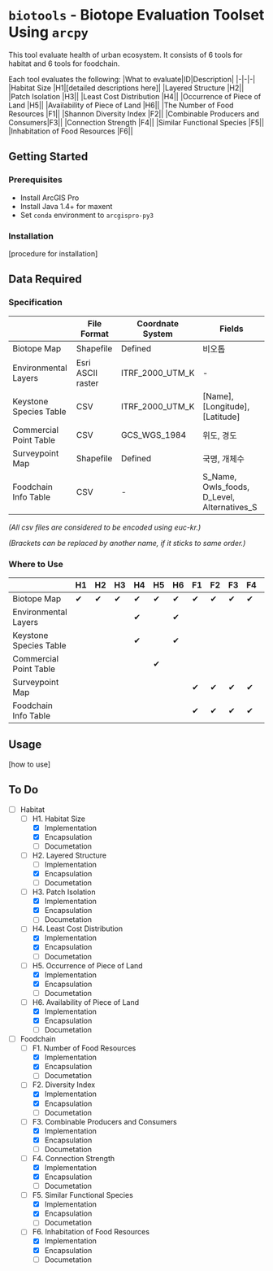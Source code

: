 # `biotools` - Biotope Evaluation Toolset Using `arcpy`

This tool evaluate health of urban ecosystem.
It consists of 6 tools for habitat and 6 tools for foodchain.

Each tool evaluates the following:
|What to evaluate|ID|Description|
|-|-|-|
|Habitat Size                      |H1|[detailed descriptions here]|
|Layered Structure                 |H2||
|Patch Isolation                   |H3||
|Least Cost Distribution           |H4||
|Occurrence of Piece of Land       |H5||
|Availability of Piece of Land     |H6||
|The Number of Food Resources      |F1||
|Shannon Diversity Index           |F2||
|Combinable Producers and Consumers|F3||
|Connection Strength               |F4||
|Similar Functional Species        |F5||
|Inhabitation of Food Resources    |F6||


## Getting Started

### Prerequisites
* Install ArcGIS Pro
* Install Java 1.4+ for maxent
* Set `conda` environment to `arcgispro-py3`

### Installation
[procedure for installation]


## Data Required

### Specification
||File Format|Coordnate System|Fields|
|-|-|-|-|
|Biotope Map           |Shapefile|Defined|비오톱|
|Environmental Layers  |Esri ASCII raster|ITRF_2000_UTM_K|-|
|Keystone Species Table|CSV|ITRF_2000_UTM_K|[Name], [Longitude], [Latitude]|
|Commercial Point Table|CSV|GCS_WGS_1984|위도, 경도|
|Surveypoint Map       |Shapefile|Defined|국명, 개체수|
|Foodchain Info Table  |CSV|-|S_Name, Owls_foods, D_Level, Alternatives_S|

*(All csv files are considered to be encoded using euc-kr.)*

*(Brackets can be replaced by another name, if it sticks to same order.)*

### Where to Use
||H1|H2|H3|H4|H5|H6|F1|F2|F3|F4|F5|F6|
|-|-|-|-|-|-|-|-|-|-|-|-|-|
|Biotope Map           |✔|✔|✔|✔|✔|✔|✔|✔|✔|✔|✔|✔|
|Environmental Layers  | | | |✔| |✔| | | | | |✔|
|Keystone Species Table| | | |✔| |✔| | | | | | |
|Commercial Point Table| | | | |✔| | | | | | | |
|Surveypoint Map       | | | | | | |✔|✔|✔|✔|✔|✔|
|Foodchain Info Table  | | | | | | |✔|✔|✔|✔|✔| |


## Usage
[how to use]


## To Do
- [ ] Habitat
  - [ ] H1. Habitat Size
    - [x] Implementation
    - [x] Encapsulation
    - [ ] Documetation
  - [ ] H2. Layered Structure
    - [ ] Implementation
    - [x] Encapsulation
    - [ ] Documetation
  - [ ] H3. Patch Isolation
    - [x] Implementation
    - [x] Encapsulation
    - [ ] Documetation
  - [ ] H4. Least Cost Distribution
    - [x] Implementation
    - [x] Encapsulation
    - [ ] Documetation
  - [ ] H5. Occurrence of Piece of Land
    - [x] Implementation
    - [x] Encapsulation
    - [ ] Documetation
  - [ ] H6. Availability of Piece of Land
    - [x] Implementation
    - [x] Encapsulation
    - [ ] Documetation
- [ ] Foodchain
  - [ ] F1. Number of Food Resources
    - [x] Implementation
    - [x] Encapsulation
    - [ ] Documetation
  - [ ] F2. Diversity Index
    - [x] Implementation
    - [x] Encapsulation
    - [ ] Documetation
  - [ ] F3. Combinable Producers and Consumers
    - [x] Implementation
    - [x] Encapsulation
    - [ ] Documetation
  - [ ] F4. Connection Strength
    - [x] Implementation
    - [x] Encapsulation
    - [ ] Documetation
  - [ ] F5. Similar Functional Species
    - [x] Implementation
    - [x] Encapsulation
    - [ ] Documetation
  - [ ] F6. Inhabitation of Food Resources
    - [x] Implementation
    - [x] Encapsulation
    - [ ] Documetation
